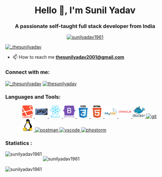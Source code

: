 <h1 align="center">Hello 👋, I'm Sunil Yadav</h1>
<h3 align="center">A passionate self-taught full stack developer from India</h3>

<p align="center"> <a href="https://github.com/ryo-ma/github-profile-trophy"><img src="https://github-profile-trophy.vercel.app/?username=thesunilyadav&margin-w=15&margin-h=15&column=4&theme=juicyfresh" alt="sunilyadav1961" /></a> </p>

<p align="left"> <a href="https://twitter.com/_thesunilyadav" target="blank"><img src="https://img.shields.io/twitter/follow/_thesunilyadav?logo=twitter&style=for-the-badge" alt="_thesunilyadav" /></a> </p>

- 📫 How to reach me **thesunilyadav2001@gmail.com**

<h3 align="left">Connect with me:</h3>
<p align="left">
<a href="https://twitter.com/_thesunilyadav" target="blank"><img align="center" src="https://raw.githubusercontent.com/rahuldkjain/github-profile-readme-generator/master/src/images/icons/Social/twitter.svg" alt="_thesunilyadav" height="30" width="40" /></a>
<a href="https://linkedin.com/in/thesunilyadav" target="blank"><img align="center" src="https://raw.githubusercontent.com/rahuldkjain/github-profile-readme-generator/master/src/images/icons/Social/linked-in-alt.svg" alt="thesunilyadav" height="30" width="40" /></a>
</p>

<h3 align="left">Languages and Tools:</h3>
<p align="left" style="padding-left:50px;"> 
<a href="https://laravel.com/" target="_blank">
    <img src="https://raw.githubusercontent.com/devicons/devicon/master/icons/laravel/laravel-plain-wordmark.svg" alt="laravel" width="40" height="40"/>
  </a>
  <a href="https://www.php.net" target="_blank"> 
    <img src="https://raw.githubusercontent.com/devicons/devicon/master/icons/php/php-original.svg" alt="php" width="40" height="40"/>
   </a>
  <a href="https://reactjs.org/" target="_blank"> 
    <img src="https://raw.githubusercontent.com/devicons/devicon/master/icons/react/react-original-wordmark.svg" alt="react" width="40" height="40"/> 
   </a>  
  <a href="https://getbootstrap.com" target="_blank"> 
    <img src="https://raw.githubusercontent.com/devicons/devicon/master/icons/bootstrap/bootstrap-plain-wordmark.svg" alt="bootstrap" width="40" height="40"/> 
  </a> 
  <a href="https://www.w3schools.com/css/" target="_blank"> 
    <img src="https://raw.githubusercontent.com/devicons/devicon/master/icons/css3/css3-original-wordmark.svg" alt="css3" width="40" height="40"/>
  </a>
  <a href="https://www.w3.org/html/" target="_blank">
    <img src="https://raw.githubusercontent.com/devicons/devicon/master/icons/html5/html5-original-wordmark.svg" alt="html5" width="40" height="40"/> 
  </a> 
  <a href="https://www.mysql.com/" target="_blank"> 
    <img src="https://raw.githubusercontent.com/devicons/devicon/master/icons/mysql/mysql-original-wordmark.svg" alt="mysql" width="40" height="40"/>
  </a> 
  <a href="https://www.oracle.com/" target="_blank"> 
    <img src="https://raw.githubusercontent.com/devicons/devicon/master/icons/oracle/oracle-original.svg" alt="oracle" width="40" height="40"/>
  </a> 
  <a href="https://www.docker.com/" target="_blank"> 
    <img src="https://raw.githubusercontent.com/devicons/devicon/master/icons/docker/docker-original-wordmark.svg" alt="docker" width="40" height="40"/> 
  </a> 
  <a href="https://git-scm.com/" target="_blank"> 
    <img src="https://www.vectorlogo.zone/logos/git-scm/git-scm-icon.svg" alt="git" width="40" height="40"/> 
  </a> 
  <a href="https://www.linux.org/" target="_blank"> 
    <img src="https://raw.githubusercontent.com/devicons/devicon/master/icons/linux/linux-original.svg" alt="linux" width="40" height="40"/> 
  </a>
   <a href="https://postman.com" target="_blank"> 
    <img src="https://www.vectorlogo.zone/logos/getpostman/getpostman-icon.svg" alt="postman" width="40" height="40"/>
   </a> 
   
   <a href="https://code.visualstudio.com/" target="_blank"> 
    <img src="https://www.vectorlogo.zone/logos/visualstudio_code/visualstudio_code-icon.svg" alt="vscode" width="40" height="40"/>
   </a>
    <a href="https://www.jetbrains.com/phpstorm/" target="_blank"> 
    <img src="https://cdn.worldvectorlogo.com/logos/phpstorm-1.svg" alt="phpstorm" width="40" height="40"/>
   </a>
   
  </p>

<h3 align="left"> Statistics :</h3>
<p><img align="left" src="https://github-readme-stats-eight-theta.vercel.app/api/top-langs?username=thesunilyadav&show_icons=true&locale=en&layout=compact&theme=tokyonight&langs_count=10" alt="sunilyadav1961" /></p>

<p>&nbsp;<img align="center" style="margin-top:15px;" src="https://github-readme-stats-eight-theta.vercel.app/api?username=thesunilyadav&show_icons=true&locale=en&count_private=true&theme=radical" alt="sunilyadav1961" /></p>

<p><img align="center" src="https://github-readme-streak-stats.herokuapp.com/?user=thesunilyadav&theme=merko" alt="sunilyadav1961" /></p>
